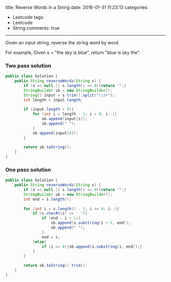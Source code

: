 title: Reverse Words in a String
date: 2016-01-31 11:23:13
categories:
- Leetcode
tags:
- Leetcode
- String
comments: true
---

Given an input string, reverse the string word by word.

For example,
Given s = "the sky is blue",
return "blue is sky the".

### Two pass solution

```java
public class Solution {
    public String reverseWords(String s) {
        if (s == null || s.length() == 0){return "";}
        StringBuilder sb = new StringBuilder();
        String[] input = s.trim().split("\\s+");
        int length = input.length;
        
        if (input.length > 0){
            for (int i = length - 1; i > 0; i--){
                sb.append(input[i]);
                sb.append(" ");
            }
            sb.append(input[0]);
        }
        
        return sb.toString();
    }
}
```

### One pass solution

```java
public class Solution {
    public String reverseWords(String s) {
        if (s == null || s.length() == 0){return "";}
        StringBuilder sb = new StringBuilder();
        int end = s.length();
        
        for (int i = s.length() - 1; i >= 0; i--){
            if (s.charAt(i) == ' '){
                if (end - i > 1){
                    sb.append(s.substring(i + 1, end));
                    sb.append(" ");
                }
                end = i;
            }else{
                if (i == 0){sb.append(s.substring(i, end));}
            }
        }
        
        return sb.toString().trim();
    }
}
```